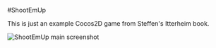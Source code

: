 #ShootEmUp

This is just an example Cocos2D game from Steffen's Itterheim book.

![ShootEmUp main screenshot](https://github.com/savytskyi/shutEmUp/blob/master/screen.png?raw=true)